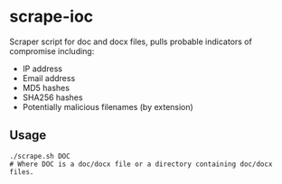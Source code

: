 # scrape-ioc
Scraper script for doc and docx files, pulls probable indicators of compromise including:
- IP address
- Email address
- MD5 hashes
- SHA256 hashes
- Potentially malicious filenames (by extension)

## Usage
```
./scrape.sh DOC
# Where DOC is a doc/docx file or a directory containing doc/docx files.
```

